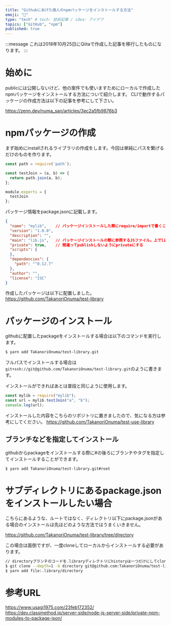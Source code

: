 ```yaml
---
title: "Githubにあげた個人のnpmパッケージをインストールする方法"
emoji: "🐥"
type: "tech" # tech: 技術記事 / idea: アイデア
topics: ["GitHub", "npm"]
published: true
---
```


:::message
これは2018年10月25日にQiitaで作成した記事を移行したものになります。
:::

# 始めに

publicには公開しないけど、他の案件でも使いますためにローカルで作成したnpmパッケージをインストールする方法について紹介します。
CLIで動作するパッケージの作成方法は以下の記事を参考にして下さい。

https://zenn.dev/numa_san/articles/3ec2a5fb9876b3

# npmパッケージの作成

まず始めにinstallされるライブラリの作成をします。今回は単純にパスを繋げるだけのものを作ります。

```js:lib.js
const path = require('path');

const testJoin = (a, b) => {
  return path.join(a, b);
};

module.exports = {
  testJoin
};
```

パッケージ情報をpackage.jsonに記載します。

```json:package.json
{
  "name": "mylib",    // パッケージインストールした際にrequire/importで書くことになる名前
  "version": "1.0.0",
  "description": "",
  "main": "lib.js",   // パッケージインストールの際に参照するJSファイル。上でlib.jsとしたので、その名前が入る
  "private": true,    // 間違ってpublishしないようにprivateにする
  "scripts": {
  },
  "dependencies": {
    "path": "^0.12.7"
  },
  "author": "",
  "license": "ISC"
}
```

作成したパッケージは以下に配置しました。
https://github.com/TakanoriOnuma/test-library

# パッケージのインストール

githubに配置したpackageをインストールする場合は以下のコマンドを実行します。

```bash
$ yarn add TakanoriOnuma/test-library.git
```

フルパスでインストールする場合は`git+ssh://git@github.com/TakanoriOnuma/test-library.git`のように書きます。

インストールができればあとは普段と同じように使用します。

```js
const mylib = require("mylib");
const url = mylib.testJoin("a", "b");
console.log(url);
```

インストールした内容をこちらのリポジトリに置きましたので、気になる方は参考にしてください。
https://github.com/TakanoriOnuma/test-use-library

## ブランチなどを指定してインストール

githubからpackageをインストールする際に#の後ろにブランチやタグを指定してインストールすることができます。

```bash
$ yarn add TakanoriOnuma/test-library.git#root
```

# サブディレクトリにあるpackage.jsonをインストールしたい場合

こちらにあるような、ルートではなく、ディレクトリ以下にpackage.jsonがある場合のインストールは先ほどのような方法ではうまくいきません。

https://github.com/TakanoriOnuma/test-library/tree/directory

この場合は面倒ですが、一度cloneしてローカルからインストールする必要があります。

```bash
// directoryブランチのコードを.libraryディレクトリにhistoryは一つだけにしてcloneする
$ git clone --depth=1 -b directory git@github.com:TakanoriOnuma/test-library.git .library
$ yarn add file:.library/directory
```

# 参考URL

https://www.usagi1975.com/23feb172352/
https://dev.classmethod.jp/server-side/node-js-server-side/private-npm-modules-to-package-json/
